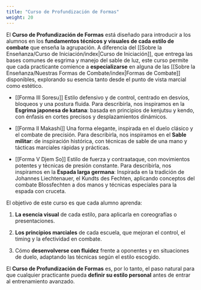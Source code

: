 ```yaml
---
title: "Curso de Profundización de Formas"
weight: 20
---
```


El **Curso de Profundización de Formas** está diseñado para introducir a los alumnos en los **fundamentos técnicos y visuales de cada estilo de combate** que enseña la agrupación. A diferencia del [[Sobre la Enseñanza/Curso de Iniciación/index|Curso de Iniciación]], que entrega las bases comunes de esgrima y manejo del sable de luz, este curso permite que cada practicante comience a **especializarse** en alguna de las [[Sobre la Enseñanza/Nuestras Formas de Combate/index|Formas de Combate]] disponibles, explorando su esencia tanto desde el punto de vista marcial como estético.

- [[Forma III Soresu]]
Estilo defensivo y de control, centrado en desvíos, bloqueos y una postura fluida. 
Para describirla, nos inspiramos en la  **Esgrima japonesa de katana**: basada en principios de kenjutsu y kendo, con énfasis en cortes precisos y desplazamientos dinámicos.
    
- [[Forma II Makashi]]
Una forma elegante, inspirada en el duelo clásico y el combate de precisión.
Para describirla, nos inspiramos en el  **Sable militar**: de inspiración histórica, con técnicas de sable de una mano y tácticas marciales rápidas y prácticas.
    
- [[Forma V Djem So]]
Estilo de fuerza y contraataque, con movimientos potentes y técnicas de presión constante.
Para describirla, nos inspiramos en la **Espada larga germana**: Inspirada en la tradición de Johannes Liechtenauer, el Kundts  des Fechten, aplicando conceptos del combate Blossfechten a dos manos y técnicas especiales para la espada con cruceta.

El objetivo de este curso es que cada alumno aprenda:

1. **La esencia visual** de cada estilo, para aplicarla en coreografías o presentaciones.
    
2. **Los principios marciales** de cada escuela, que mejoran el control, el timing y la efectividad en combate.
    
3. Cómo **desenvolverse con fluidez** frente a oponentes y en situaciones de duelo, adaptando las técnicas según el estilo escogido.

El **Curso de Profundización de Formas** es, por lo tanto, el paso natural para que cualquier practicante pueda **definir su estilo personal** antes de entrar al entrenamiento avanzado.